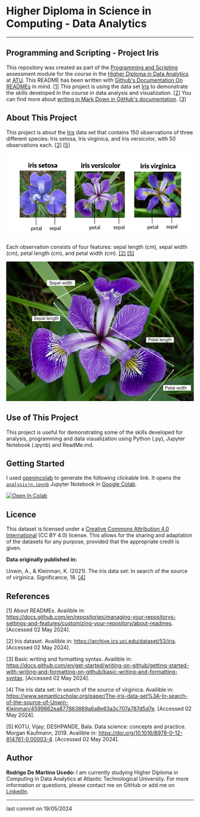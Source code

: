 # Higher Diploma in Science in Computing - Data Analytics
******

## Programming and Scripting - Project Iris

This repository was created as part of the [Programming and Scripting](https://www.gmit.ie/programming-and-scripting) assessment module for the course in the [Higher Diploma in Data Analytics](https://www.gmit.ie/higher-diploma-in-science-in-computing-in-data-analytics?_gl=1*1bcdos0*_ga*MTE3OTU2MzQ5LjE2OTY2MDYwMzE.*_ga_5R02GBYV8V*MTcxNDMzOTE2Ni4xMS4xLjE3MTQzMzkyMDAuMC4wLjA.) at [ATU](https://www.atu.ie/). This README has been written with [Github's Documentation On READMEs](https://docs.github.com/en/repositories/managing-your-repositorys-settings-and-features/customizing-your-repository/about-readmes) in mind. [[1]](#1) This project is using the data set [Iris](https://archive.ics.uci.edu/dataset/53/iris) to demonstrate the skills developed in the course in data analysis and visualization. [[2]](#2) You can find more about [writing in Mark Down in GitHub's documentation](https://docs.github.com/en/get-started/writing-on-github/getting-started-with-writing-and-formatting-on-github/basic-writing-and-formatting-syntax). [[3]](#3)

## About This Project

This project is about the [Iris](https://archive.ics.uci.edu/dataset/53/iris) data set that contains 150 observations of three different species: Iris setosa, Iris virginica, and Iris versicolor, with 50 observations each. [[2]](#2) [[5]](#5)

![Iris](Irisimag.png)

Each observation consists of four features: sepal length (cm), sepal width (cm), petal length (cm), and petal width (cm). [[2]](#2) [[5]](#5)

![Irisfeatures](Irispic.jpeg)

## Use of This Project

This project is useful for demonstrating some of the skills developed for analysis, programming and data visualization using Python (.py), Jupyter Notebook (.ipynb) and ReadMe.md.

## Getting Started

I used [openincolab](https://openincolab.com/) to generate the following clickable link. It opens the [`analysisjn.ipynb`](https://github.com/RodrigoDMU/pands-project/blob/main/analysisjn.ipynb) Jupyter Notebook in [Google Colab](https://colab.research.google.com/).

<a target="_blank" href="https://colab.research.google.com/github/RodrigoDMU/pands-project/blob/main/analysisjn.ipynb">
  <img src="https://colab.research.google.com/assets/colab-badge.svg" alt="Open In Colab"/>
</a>

## Licence

This dataset is licensed under a [Creative Commons Attribution 4.0 International](https://creativecommons.org/licenses/by/4.0/legalcode) (CC BY 4.0) license. This allows for the sharing and adaptation of the datasets for any purpose, provided that the appropriate credit is given.

**Data originally published in:**

Unwin, A., & Kleinman, K. (2021). The iris data set: In search of the source of virginica. Significance, 18. [[4]](#4)

## References

<a id="1">[1]</a> About READMEs. Availible in: https://docs.github.com/en/repositories/managing-your-repositorys-settings-and-features/customizing-your-repository/about-readmes. [Accessed 02 May 2024].

<a id="2">[2]</a> Iris dataset. Availible in: https://archive.ics.uci.edu/dataset/53/iris. [Accessed 02 May 2024].

<a id="3">[3]</a> Basic writing and formatting syntax. Availible in: https://docs.github.com/en/get-started/writing-on-github/getting-started-with-writing-and-formatting-on-github/basic-writing-and-formatting-syntax. [Accessed 02 May 2024].

<a id="4">[4]</a> The iris data set: In search of the source of virginica. Availible in: https://www.semanticscholar.org/paper/The-iris-data-set%3A-In-search-of-the-source-of-Unwin-Kleinman/4599862ea877863669a6a8e63a3c707a787d5d7e. [Accessed 02 May 2024].

<a id="5">[5]</a>  KOTU, Vijay; DESHPANDE, Bala. Data science: concepts and practice. Morgan Kaufmann, 2019. Availible in: https://doi.org/10.1016/B978-0-12-814761-0.00003-4. [Accessed 02 May 2024].

## Author

**Rodrigo De Martino Ucedo:**
 I am currently studying Higher Diploma in Computing in Data Analytics at Atlantic Technological University. For more information or questions, please contact me on GitHub or add me on [LinkedIn](https://www.linkedin.com/in/rdmdemartino/).
*****
last commit on 19/05/2024